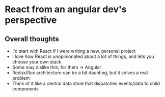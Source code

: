 # React from an angular dev's perspective

## Overall thoughts

- I'd start with React if I were writing a new, personal project
- I love how React is unopinionated about a lot of things, and lets you choose your own stack
 - Some may dislike this; for them -> Angular
- Redux/flux architecture can be a bit daunting, but it solves a real problem
 - Think of it like a central data store that dispatches events/data to child components

